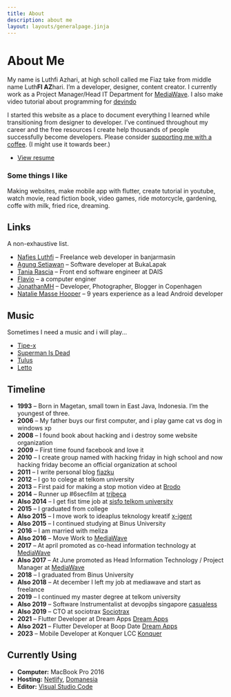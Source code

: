 ```yaml
---
title: About
description: about me
layout: layouts/generalpage.jinja
---
```

# About Me

My name is Luthfi Azhari, at high scholl called me Fiaz take from middle name Luth**FI AZ**hari. I’m a developer, designer, content creator. I currently work as a Project Manager/Head IT Department for [MediaWave](http://www.mediawave.id/). I also make video tutorial about programming for [devindo](https://www.youtube.com/devindo)


I started this website as a place to document everything I learned while transitioning from designer to developer. I’ve continued throughout my career and the free resources I create help thousands of people successfully become developers. Please consider [supporting me with a coffee](https://ko-fi.com/hifiaz). (I might use it towards beer.)

- [View resume](/resume)

### Some things I like

Making websites, make mobile app with flutter, create tutorial in youtube, watch movie, read fiction book, video games, ride motorcycle, gardening, coffe with milk, fried rice, dreaming.

## Links

A non-exhaustive list.

- [Nafies Luthfi](https://blog.nafies.id) – Freelance web developer in banjarmasin
- [Agung Setiawan](https://agung-setiawan.com) – Software developer at BukaLapak
- [Tania Rascia](https://www.taniarascia.com) – Front end software engineer at DAIS
- [Flavio](https://flaviocopes.com) – a computer enginer
- [JonathanMH](https://jonathanmh.com) – Developer, Photographer, Blogger in Copenhagen
- [Natalie Masse Hooper](http://cogitas.net) – 9 years experience as a lead Android developer

## Music

Sometimes I need a music and i will play...

- [Tipe-x](https://www.facebook.com/TIPEX.BAND/)
- [Superman Is Dead](http://www.supermanisdead.net)
- [Tulus](https://www.youtube.com/channel/UCRggxhdYIz0zSvUgJmCWMGg)
- [Letto](https://twitter.com/lettoband)

## Timeline

- **1993** – Born in Magetan, small town in East Java, Indonesia. I’m the youngest of three.
- **2006** – My father buys our first computer, and i play game cat vs dog in windows xp
- **2008** – I found book about hacking and i destroy some website organization
- **2009** – First time found facebook and love it
- **2010** – I create group named with hacking friday in high school and now hacking friday become an official organization at school
- **2011** – I write personal blog [fiazku](https://fiazku.wordpress.com)
- **2012** – I go to colege at telkom university
- **2013** – First paid for making a stop motion video at [Brodo](http://bro.do/en/)
- **2014** – Runner up #6secfilm at [tribeca](https://tribecafilm.com/stories/6secfilms-runners-up-finalists-short-list-2014-vine)
- **Also 2014** – I get fist time job at [sisfo telkom university](http://telkomuniversity.ac.id)
- **2015** – I graduated from college
- **Also 2015** – I move work to ideaplus teknology kreatif [x-igent](http://x-igent.com)
- **Also 2015** – I continued studying at Binus University
- **2016** – I am married with meliza
- **Also 2016** – Move Work to [MediaWave](http://mediawave.id)
- **2017** – At april promoted as co-head information technology at [MediaWave](http://mediawave.id)
- **Also 2017** – At June promoted as Head Information Technology / Project Manager at [MediaWave](http://mediawave.id)
- **2018** – I graduated from Binus University
- **Also 2018** – At december I left my job at mediawave and start as freelance
- **2019** – I continued my master degree at telkom university
- **Also 2019** – Software Instrumentalist at devopjbs singapore [casualess](http://casualess.com)
- **Also 2019** – CTO at sociotrax [Sociotrax](https://sociotrax.com)
- **2021** – Flutter Developer at Dream Apps [Dream Apps](https://dream-apps.pl)
- **Also 2021** – Flutter Developer at Boop Date [Dream Apps](https://boop.date)
- **2023** – Mobile Developer at Konquer LCC [Konquer](https://konquer.club)

## Currently Using

- **Computer:** MacBook Pro 2016
- **Hosting:** [Netlify](https://netlify.com), [Domanesia](http://domainesia.com)
- **Editor:** [Visual Studio Code](https://code.visualstudio.com/)
